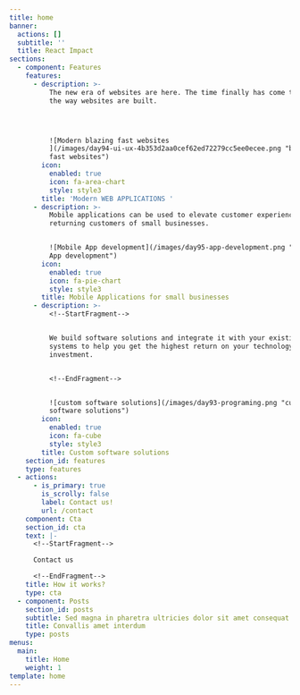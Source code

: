 ```yaml
---
title: home
banner:
  actions: []
  subtitle: ''
  title: React Impact
sections:
  - component: Features
    features:
      - description: >-
          The new era of websites are here. The time finally has come to change
          the way websites are built. 




          ![Modern blazing fast websites
          ](/images/day94-ui-ux-4b353d2aa0cef62ed72279cc5ee0ecee.png "blazing
          fast websites")
        icon:
          enabled: true
          icon: fa-area-chart
          style: style3
        title: 'Modern WEB APPLICATIONS '
      - description: >-
          Mobile applications can be used to elevate customer experience for
          returning customers of small businesses.


          ![Mobile App development](/images/day95-app-development.png "Mobile
          App development")
        icon:
          enabled: true
          icon: fa-pie-chart
          style: style3
        title: Mobile Applications for small businesses
      - description: >-
          <!--StartFragment-->


          We build software solutions and integrate it with your existing
          systems to help you get the highest return on your technology
          investment.


          <!--EndFragment-->


          ![custom software solutions](/images/day93-programing.png "custom
          software solutions")
        icon:
          enabled: true
          icon: fa-cube
          style: style3
        title: Custom software solutions
    section_id: features
    type: features
  - actions:
      - is_primary: true
        is_scrolly: false
        label: Contact us!
        url: /contact
    component: Cta
    section_id: cta
    text: |-
      <!--StartFragment-->

      Contact us

      <!--EndFragment-->
    title: How it works?
    type: cta
  - component: Posts
    section_id: posts
    subtitle: Sed magna in pharetra ultricies dolor sit amet consequat adipiscing lorem.
    title: Convallis amet interdum
    type: posts
menus:
  main:
    title: Home
    weight: 1
template: home
---
```


